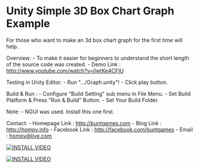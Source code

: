 Unity Simple 3D Box Chart Graph Example
=======================================

For those who want to make an 3d box chart graph for the first time will help.

Overview:
	- To make it easier for beginners to understand 
	  the short length of the source code was created.
	- Demo Link : http://www.youtube.com/watch?v=ilwtKe4CFIU

Testing in Unity Editor: 
	- Run ".../Graph.unity"!
	- Click play button.

Build & Run :
	- Configure "Build Setting" sub menu in File Menu.
	- Set Build Platform & Press "Run & Build" Button.
	- Set Your Build Folder.

Note:
	- NGUI was used. Install this one first.

Contact:
	- Homepage Link : http://buntgames.com
	- Blog Link : http://hompy.info
	- Facebook Link : http://facebook.com/buntgames
	- Email : hompy@live.com


[![INSTALL VIDEO](http://img.youtube.com/vi/E7oWrSpjGls/0.jpg)](http://www.youtube.com/watch?v=E7oWrSpjGls)


[![INSTALL VIDEO](http://img.youtube.com/vi/9IcwD9ZB5nM/0.jpg)](http://www.youtube.com/watch?v=9IcwD9ZB5nM)
